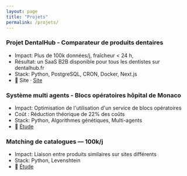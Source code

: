 ```yaml
---
layout: page
title: "Projets"
permalink: /projets/
---
```

### Projet DentalHub - Comparateur de produits dentaires 
- Impact: Plus de 100k données/j, fraîcheur < 24 h, 
- Résultat: un SaaS B2B disponible pour tous les dentistes sur dentalhub.fr
- Stack: Python, PostgreSQL, CRON, Docker, Next.js
- 🔗 Site · [Site](https://dentalhub.fr)

### Système multi agents - Blocs opératoires hôpital de Monaco
- Impact: Optimisation de l'utilisation d'un service de blocs opératoires
- Coût : Réduction théorique de 22% des coûts
- Stack: Python, Algorithmes génétiques, Multi-agents
- 🔗 [Étude](./projets/blocs-opératoires/)

### Matching de catalogues — 100k/j
- Impact: Liaison entre produits similaires sur sites différents
- Stack: Python, Levenshtein
- 🔗 [Étude](./projets/matching/)

